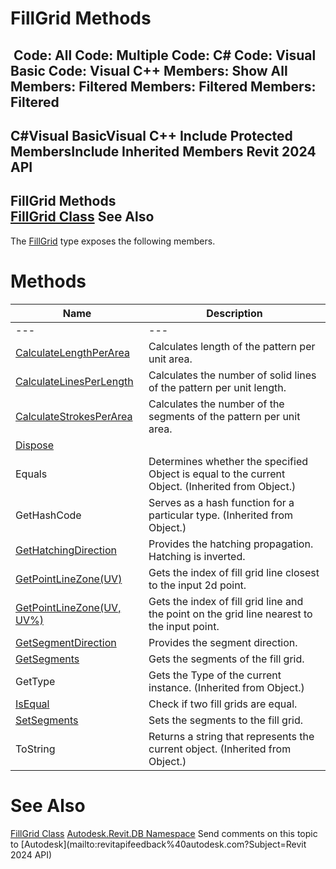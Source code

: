 # FillGrid Methods

﻿
 Code: All Code: Multiple Code: C# Code: Visual Basic Code: Visual C++  Members: Show All Members: Filtered Members: Filtered Members: Filtered   
---  
C#Visual BasicVisual C++
Include Protected MembersInclude Inherited Members
Revit 2024 API  
---  
FillGrid Methods  
[FillGrid Class](6dfc3e2f-c869-d06e-876e-49c4007f7e59.md "FillGrid Class") See Also  
---  
The [FillGrid](6dfc3e2f-c869-d06e-876e-49c4007f7e59.md "FillGrid Class") type exposes the following members.
# Methods
| Name | Description |
| --- | --- |
| --- | --- | --- |
| [CalculateLengthPerArea](6a58bee3-1814-30bc-5369-e78fa3e5f268.md "CalculateLengthPerArea Method") | Calculates length of the pattern per unit area. |
| [CalculateLinesPerLength](4e9ac116-b8e9-8de3-ca68-9ea63ae81cbf.md "CalculateLinesPerLength Method") | Calculates the number of solid lines of the pattern per unit length. |
| [CalculateStrokesPerArea](04cccb85-770f-978b-3c4f-6aa5a1388fab.md "CalculateStrokesPerArea Method") | Calculates the number of the segments of the pattern per unit area. |
| [Dispose](26b25286-2121-66e9-c4d0-563262ec5821.md "Dispose Method") |
| Equals | Determines whether the specified Object is equal to the current Object. (Inherited from Object.) |
| GetHashCode | Serves as a hash function for a particular type.  (Inherited from Object.) |
| [GetHatchingDirection](1ef246b2-cd85-1ae1-7e48-4de5d4bb6531.md "GetHatchingDirection Method") | Provides the hatching propagation. Hatching is inverted. |
| [GetPointLineZone(UV)](0a5aeba4-1900-a774-a9f3-7496696abe3e.md "GetPointLineZone Method \(UV\)") | Gets the index of fill grid line closest to the input 2d point. |
| [GetPointLineZone(UV, UV%)](f91284a4-7e4a-8c8d-bda2-85d378e0f3c1.md "GetPointLineZone Method \(UV, UV\)") | Gets the index of fill grid line and the point on the grid line nearest to the input point. |
| [GetSegmentDirection](55adcc5a-5ecc-0a77-c641-37e16c25bda0.md "GetSegmentDirection Method") | Provides the segment direction. |
| [GetSegments](d3b76c87-8008-d3a0-a3f7-663c3714ae9e.md "GetSegments Method") | Gets the segments of the fill grid. |
| GetType | Gets the Type of the current instance. (Inherited from Object.) |
| [IsEqual](27963982-e0e8-4b64-af77-112bca45179a.md "IsEqual Method") | Check if two fill grids are equal. |
| [SetSegments](3fd1bab1-b6bb-0e25-a293-c081afa6d006.md "SetSegments Method") | Sets the segments to the fill grid. |
| ToString | Returns a string that represents the current object. (Inherited from Object.) |

# See Also
[FillGrid Class](6dfc3e2f-c869-d06e-876e-49c4007f7e59.md "FillGrid Class")
[Autodesk.Revit.DB Namespace](87546ba7-461b-c646-cbb1-2cb8f5bff8b2.md "Autodesk.Revit.DB Namespace")
Send comments on this topic to [Autodesk](mailto:revitapifeedback%40autodesk.com?Subject=Revit 2024 API)